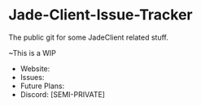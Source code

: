 # Jade-Client-Issue-Tracker
The public git for some JadeClient related stuff.

~This is a WIP

- Website: 
- Issues: 
- Future Plans: 
- Discord: [SEMI-PRIVATE]
